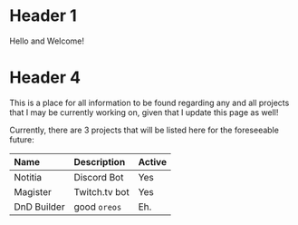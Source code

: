 # Header 1
Hello and Welcome!

# Header 4
This is a place for all information to be found regarding any and all projects
that I may be currently working on, given that I update this page as well!

Currently, there are 3 projects that will be listed here for the foreseeable future:

| Name         | Description       | Active |
|:-------------|:------------------|:------ |
| Notitia      | Discord Bot       | Yes    |
| Magister     | Twitch.tv bot     | Yes    |
| DnD Builder  | good `oreos`      | Eh.    |
